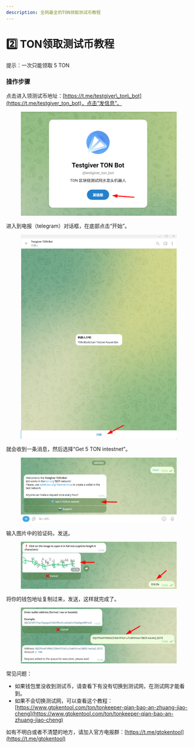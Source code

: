 ```yaml
---
description: 全网最全的TON领取测试币教程
---
```


# 2️⃣ TON领取测试币教程

提示：一次只能领取 5 TON

### 操作步骤

点击进入领测试币地址：[https://t.me/testgiver\_ton\_bot](https://t.me/testgiver_ton_bot)，点击“发信息”。

<figure><img src="../.gitbook/assets/image (325).png" alt="" width="563"><figcaption></figcaption></figure>

进入到电报（telegram）对话框，在底部点击“开始”。

<figure><img src="../.gitbook/assets/image (326).png" alt="" width="563"><figcaption></figcaption></figure>

就会收到一条消息，然后选择“Get 5 TON intestnet”。

<figure><img src="../.gitbook/assets/image (327).png" alt="" width="563"><figcaption></figcaption></figure>

输入图片中的验证码，发送。

<figure><img src="../.gitbook/assets/image (329).png" alt="" width="563"><figcaption></figcaption></figure>

将你的钱包地址复制过来，发送，这样就完成了。

<figure><img src="../.gitbook/assets/image (331).png" alt="" width="563"><figcaption></figcaption></figure>

常见问题：

* 如果钱包里没收到测试币，请查看下有没有切换到测试网，在测试网才能看到。
* 如果不会切换测试网，可以查看这个教程：[https://www.gtokentool.com/ton/tonkeeper-qian-bao-an-zhuang-jiao-cheng](https://www.gtokentool.com/ton/tonkeeper-qian-bao-an-zhuang-jiao-cheng)



如有不明白或者不清楚的地方，请加入官方电报群：[https://t.me/gtokentool](https://t.me/gtokentool)
